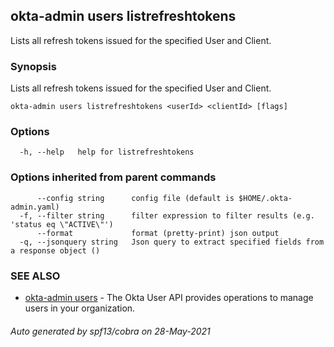 ## okta-admin users listrefreshtokens

Lists all refresh tokens issued for the specified User and Client.

### Synopsis

Lists all refresh tokens issued for the specified User and Client.

```
okta-admin users listrefreshtokens <userId> <clientId> [flags]
```

### Options

```
  -h, --help   help for listrefreshtokens
```

### Options inherited from parent commands

```
      --config string      config file (default is $HOME/.okta-admin.yaml)
  -f, --filter string      filter expression to filter results (e.g. 'status eq \"ACTIVE\"')
      --format             format (pretty-print) json output
  -q, --jsonquery string   Json query to extract specified fields from a response object ()
```

### SEE ALSO

* [okta-admin users](okta-admin_users.md)	 - The Okta User API provides operations to manage users in your organization.

###### Auto generated by spf13/cobra on 28-May-2021
